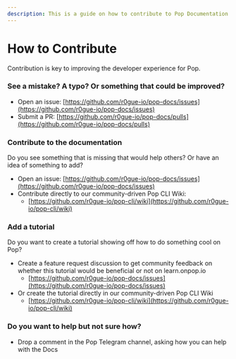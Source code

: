 ```yaml
---
description: This is a guide on how to contribute to Pop Documentation
---
```


# How to Contribute

Contribution is key to improving the developer experience for Pop.

### See a mistake? A typo? Or something that could be improved?

* Open an issue: [https://github.com/r0gue-io/pop-docs/issues](https://github.com/r0gue-io/pop-docs/issues)
* Submit a PR: [https://github.com/r0gue-io/pop-docs/pulls](https://github.com/r0gue-io/pop-docs/pulls)

### Contribute to the documentation

Do you see something that is missing that would help others? Or have an idea of something to add?

* Open an issue: [https://github.com/r0gue-io/pop-docs/issues](https://github.com/r0gue-io/pop-docs/issues)
* Contribute directly to our community-driven Pop CLI Wiki:&#x20;
  * [https://github.com/r0gue-io/pop-cli/wiki](https://github.com/r0gue-io/pop-cli/wiki)

### Add a tutorial

Do you want to create a tutorial showing off how to do something cool on Pop?

* Create a feature request discussion to get community feedback on whether this tutorial would be beneficial or not on learn.onpop.io
  * [https://github.com/r0gue-io/pop-docs/issues](https://github.com/r0gue-io/pop-docs/issues)
* Or create the tutorial directly in our community-driven Pop CLI Wiki
  * [https://github.com/r0gue-io/pop-cli/wiki](https://github.com/r0gue-io/pop-cli/wiki)

### Do you want to help but not sure how?

* Drop a comment in the Pop Telegram channel, asking how you can help with the Docs
